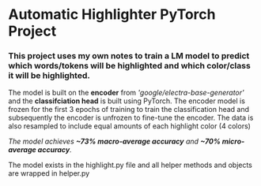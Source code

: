 # Automatic Highlighter PyTorch Project

### This project uses my own notes to train a LM model to predict which words/tokens will be highlighted and which color/class it will be highlighted.

 The model is built on the **encoder** from *'google/electra-base-generator'* and the **classifciation head** is built using PyTorch. The encoder model is frozen for the first 3 epochs of training to train the classification head and subsequently the encoder is unfrozen to fine-tune the encoder. The data is also resampled to include equal amounts of each highlight color (4 colors)

 *The model achieves **~73% macro-average accuracy** and **~70% micro-average accuracy**.*
 

The model exists in the highlight.py file and all helper methods and objects are wrapped in helper.py